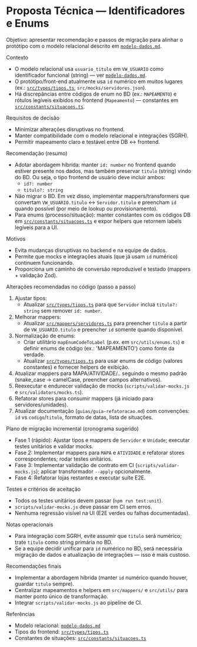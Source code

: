 # Proposta Técnica — Identificadores e Enums

Objetivo: apresentar recomendação e passos de migração para alinhar o protótipo com o modelo relacional descrito em [`modelo-dados.md`](modelo-dados.md:1).

Contexto
- O modelo relacional usa `usuario_titulo` em `VW_USUARIO` como identificador funcional (string) — ver [`modelo-dados.md`](modelo-dados.md:1).
- O protótipo/front-end atualmente usa `id` numérico em muitos lugares (ex.: [`src/types/tipos.ts`](src/types/tipos.ts:1), `src/mocks/servidores.json`).
- Há discrepâncias entre códigos de enum no BD (ex.: `MAPEAMENTO`) e rótulos legíveis exibidos no frontend (`Mapeamento`) — constantes em [`src/constants/situacoes.ts`](src/constants/situacoes.ts:1).

Requisitos de decisão
- Minimizar alterações disruptivas no frontend.
- Manter compatibilidade com o modelo relacional e integrações (SGRH).
- Permitir mapeamento claro e testável entre DB ↔ frontend.

Recomendação (resumo)
- Adotar abordagem híbrida: manter `id: number` no frontend quando estiver presente nos dados, mas também preservar `titulo` (string) vindo do BD. Ou seja, o tipo frontend de usuário deve incluir ambos:
  - `id?: number`
  - `titulo?: string`
- Não migrar o BD. Em vez disso, implementar mappers/transformers que convertam `VW_USUARIO.titulo` ↔ `Servidor.titulo` e preencham `id` quando possível (por meio de lookup ou provisionamento).
- Para enums (processo/situação): manter constantes com os códigos DB em [`src/constants/situacoes.ts`](src/constants/situacoes.ts:1) e expor helpers que retornem labels legíveis para a UI.

Motivos
- Evita mudanças disruptivas no backend e na equipe de dados.
- Permite que mocks e integrações atuais (que já usam `id` numérico) continuem funcionando.
- Proporciona um caminho de conversão reproduzível e testado (mappers + validação Zod).

Alterações recomendadas no código (passo a passo)
1) Ajustar tipos:
   - Atualizar [`src/types/tipos.ts`](src/types/tipos.ts:1) para que `Servidor` inclua `titulo?: string` sem remover `id: number`.
2) Melhorar mappers:
   - Atualizar [`src/mappers/servidores.ts`](src/mappers/servidores.ts:1) para preencher `titulo` a partir de `VW_USUARIO.titulo` e preencher `id` somente quando disponível.
3) Normalização de enums:
   - Criar utilitário `mapEnumCodeToLabel` (p.ex. em `src/utils/enums.ts`) e definir enums de código (ex.: 'MAPEAMENTO') como fonte da verdade.
   - Atualizar [`src/types/tipos.ts`](src/types/tipos.ts:1) para usar enums de código (valores constantes) e fornecer helpers de exibição.
4) Atualizar mappers para MAPA/ATIVIDADE/.. seguindo o mesmo padrão (snake_case → camelCase, preencher campos alternativos).
5) Reexecutar e endurecer validação de mocks (`scripts/validar-mocks.js` e `src/validators/mocks.ts`).
6) Refatorar stores para consumir mappers (já iniciado para servidores/unidades).
7) Atualizar documentação (`guias/guia-refatoracao.md`) com convenções: `id` vs `codigo`/`titulo`, formato de datas, lista de situações.

Plano de migração incremental (cronograma sugerido)
- Fase 1 (rápido): Ajustar tipos e mappers de `Servidor` e `Unidade`; executar testes unitários e validar mocks.
- Fase 2: Implementar mappers para `MAPA` e `ATIVIDADE` e refatorar stores correspondentes; rodar testes unitários.
- Fase 3: Implementar validação de contrato em CI (`scripts/validar-mocks.js`); aplicar transformador `--apply` opcionalmente.
- Fase 4: Refatorar lojas restantes e executar suíte E2E.

Testes e critérios de aceitação
- Todos os testes unitários devem passar (`npm run test:unit`).
- `scripts/validar-mocks.js` deve passar em CI sem erros.
- Nenhuma regressão visível na UI (E2E verdes ou falhas documentadas).

Notas operacionais
- Para integração com SGRH, evite assumir que `titulo` será numérico; trate `titulo` como string primária no BD.
- Se a equipe decidir unificar para `id` numérico no BD, será necessária migração de dados e atualização de integrações — isso é mais custoso.

Recomendações finais
- Implementar a abordagem híbrida (manter `id` numérico quando houver, guardar `titulo` sempre).
- Centralizar mapeamentos e helpers em `src/mappers/` e `src/utils/` para manter ponto único de transformação.
- Integrar `scripts/validar-mocks.js` ao pipeline de CI.

Referências
- Modelo relacional: [`modelo-dados.md`](modelo-dados.md:1)
- Tipos do frontend: [`src/types/tipos.ts`](src/types/tipos.ts:1)
- Constantes de situações: [`src/constants/situacoes.ts`](src/constants/situacoes.ts:1)